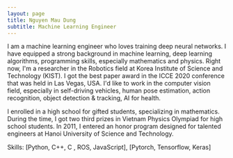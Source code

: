 ```yaml
---
layout: page
title: Nguyen Mau Dung
subtitle: Machine Learning Engineer
---
```


I am a machine learning engineer who loves training deep neural networks. I have equipped a strong background in machine 
learning, deep learning algorithms, programming skills, especially mathematics and physics. 
Right now, I'm a researcher in the Robotics field at Korea Institute of Science and Technology (KIST). 
I got the best paper award in the ICCE 2020 conference that was held in Las Vegas, USA. 
I'd like to work in the computer vision field, especially in self-driving vehicles, human pose estimation, 
action recognition, object detection & tracking, AI for health.

I enrolled in a high school for gifted students, specializing in mathematics. During the time, I got two third prizes 
in Vietnam Physics Olympiad for high school students. In 2011, I entered an honor program designed for talented engineers
 at Hanoi University of Science and Technology.

Skills: [Python, C++, C , ROS, JavaScript], [Pytorch, Tensorflow, Keras]